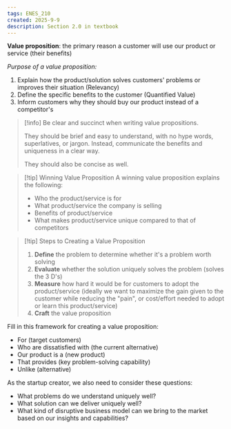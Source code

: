 ```yaml
---
tags: ENES_210
created: 2025-9-9
description: Section 2.0 in textbook
---
```


**Value proposition**: the primary reason a customer will use our product or service (their benefits)

*Purpose of a value proposition:*
1. Explain how the product/solution solves customers' problems or improves their situation (Relevancy)
2. Define the specific benefits to the customer (Quantified Value)
3. Inform customers why they should buy our product instead of a competitor's

> [!info]
> Be clear and succinct when writing value propositions.
> 
> They should be brief and easy to understand, with no hype words, superlatives, or jargon. Instead, communicate the benefits and uniqueness in a clear way.
> 
> They should also be concise as well.

> [!tip] Winning Value Proposition
> A winning value proposition explains the following:
> - Who the product/service is for
> - What product/service the company is selling
> - Benefits of product/service
> - What makes product/service unique compared to that of competitors

> [!tip] Steps to Creating a Value Proposition
> 1. **Define** the problem to determine whether it's a problem worth solving
> 2. **Evaluate** whether the solution uniquely solves the problem (solves the 3 D's)
> 3. **Measure** how hard it would be for customers to adopt the product/service (ideally we want to maximize the gain given to the customer while reducing the "pain", or cost/effort needed to adopt or learn this product/service)
> 4. **Craft** the value proposition

Fill in this framework for creating a value proposition:
- For (target customers)
- Who are dissatisfied with (the current alternative)
- Our product is a (new product)
- That provides (key problem-solving capability)
- Unlike (alternative)

As the startup creator, we also need to consider these questions:
- What problems do we understand uniquely well?
- What solution can we deliver uniquely well?
- What kind of disruptive business model can we bring to the market based on our insights and capabilities?
